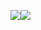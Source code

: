 ![](/Notatki/Semestr%203/Logika%20układów%20cyfrowych/Wykłady/Kolokwium/Drawing%202024-02-01%2009.18.03.excalidraw.svg)![](Notatki/Semestr%203/Logika%20układów%20cyfrowych/Wykłady/Kolokwium/e.circ)